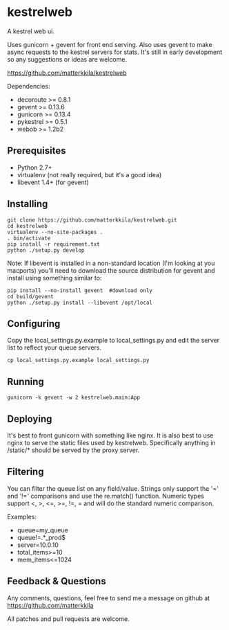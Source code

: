 kestrelweb
==========

A kestrel web ui.

Uses gunicorn + gevent for front end serving.  Also uses gevent to make async requests to the kestrel servers for stats.  It's still in early development so any suggestions or ideas are welcome.

https://github.com/matterkkila/kestrelweb


Dependencies:

 * decoroute >= 0.8.1
 * gevent >= 0.13.6
 * gunicorn >= 0.13.4
 * pykestrel >= 0.5.1
 * webob >= 1.2b2


Prerequisites
-------------

 * Python 2.7+
 * virtualenv (not really required, but it's a good idea)
 * libevent 1.4+ (for gevent)


Installing
----------

    git clone https://github.com/matterkkila/kestrelweb.git
    cd kestrelweb
    virtualenv --no-site-packages .
    . bin/activate
    pip install -r requirement.txt
    python ./setup.py develop

Note: If libevent is installed in a non-standard location (I'm looking at you macports) you'll need to download the source distribution for gevent and install using something similar to:

    pip install --no-install gevent  #download only
    cd build/gevent
    python ./setup.py install --libevent /opt/local


Configuring
-----------

Copy the local_settings.py.example to local_settings.py and edit the server list to reflect your queue servers.

    cp local_settings.py.example local_settings.py


Running
-------

    gunicorn -k gevent -w 2 kestrelweb.main:App


Deploying
---------

It's best to front gunicorn with something like nginx.  It is also best to use nginx to serve the static files used by kestrelweb.  Specifically anything in /static/* should be served by the proxy server.


Filtering
---------

You can filter the queue list on any field/value.  Strings only support the '=' and '!=' comparisons and use the re.match() function.  Numeric types support <, >, <=, >=, !=, = and will do the standard numeric comparison.

Examples:

 * queue=my_queue
 * queue!=.*_prod$
 * server=10.0.10
 * total_items>=10
 * mem_items<=1024


Feedback & Questions
--------------------

Any comments, questions, feel free to send me a message on github at https://github.com/matterkkila

All patches and pull requests are welcome.